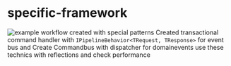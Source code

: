 # specific-framework
![example workflow](https://github.com/mortezarezaei68/specific-framework/actions/workflows/buildwrkflw.yml/badge.svg)
created with special patterns
Created transactional command handler with `IPipelineBehavior<TRequest, TResponse>` for event bus and Create Commandbus with dispatcher for domainevents
use these technics with reflections and check performance
